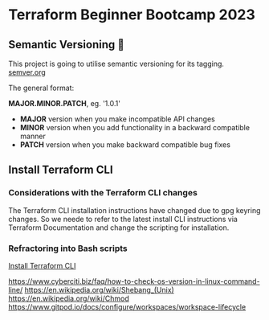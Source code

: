 # Terraform Beginner Bootcamp 2023

## Semantic Versioning :mage:   

This project is going to utilise semantic versioning for its tagging.
[semver.org](https://semver.org/)

The general format:

**MAJOR.MINOR.PATCH**, eg. '1.0.1'

- **MAJOR** version when you make incompatible API changes
- **MINOR** version when you add functionality in a backward compatible manner
- **PATCH** version when you make backward compatible bug fixes

## Install Terraform CLI

### Considerations with the Terraform CLI changes

The Terraform CLI installation instructions have changed due to gpg keyring changes. So we neede to refer to the latest install CLI instructions via Terraform Documentation and change the scripting for installation.

### Refractoring into Bash scripts


[Install Terraform CLI](https://developer.hashicorp.com/terraform/tutorials/aws-get-started/install-cli)

https://www.cyberciti.biz/faq/how-to-check-os-version-in-linux-command-line/
https://en.wikipedia.org/wiki/Shebang_(Unix)
https://en.wikipedia.org/wiki/Chmod
https://www.gitpod.io/docs/configure/workspaces/workspace-lifecycle
